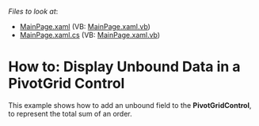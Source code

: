 <!-- default file list -->
*Files to look at*:

* [MainPage.xaml](./CS/DXPivotGrid_UnboundData/MainPage.xaml) (VB: [MainPage.xaml.vb](./VB/DXPivotGrid_UnboundData/MainPage.xaml.vb))
* [MainPage.xaml.cs](./CS/DXPivotGrid_UnboundData/MainPage.xaml.cs) (VB: [MainPage.xaml.vb](./VB/DXPivotGrid_UnboundData/MainPage.xaml.vb))
<!-- default file list end -->
# How to: Display Unbound Data in a PivotGrid Control


<p>This example shows how to add an unbound field to the <strong>PivotGridControl</strong>, to represent the total sum of an order.</p><br />


<br/>


